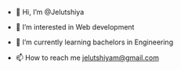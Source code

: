 - 👋 Hi, I’m @Jelutshiya
- 👀 I’m interested in Web development
- 🌱 I’m currently learning bachelors in Engineering
  
- 📫 How to reach me jelutshiyam@gmail.com


<!---
Jelutshiya/Jelutshiya is a ✨ special ✨ repository because its `README.md` (this file) appears on your GitHub profile.
You can click the Preview link to take a look at your changes.
--->

